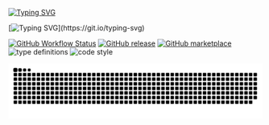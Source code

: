[![Typing SVG](https://readme-typing-svg.demolab.com?font=Poppins&duration=3000&pause=1000&color=000000&background=CED4DAA3&center=true&vCenter=true&repeat=false&random=true&width=450&lines=Hi%2C+My+name+is+Varun+Tanjore)](https://git.io/typing-svg)

[![Typing SVG](https://readme-typing-svg.demolab.com?font=Poppins&duration=4000&pause=1000&color=000000&background=CED4DAA3&center=true&vCenter=true&repeat=false&random=true&width=470&lines=As+I+grow%2C+I+fell+in+love+with+ML+engineering.)](https://git.io/typing-svg)


[![GitHub Workflow Status](https://img.shields.io/github/actions/workflow/status/platane/platane/main.yml?label=action&style=flat-square)](https://github.com/Platane/Platane/actions/workflows/main.yml)
[![GitHub release](https://img.shields.io/github/release/platane/snk.svg?style=flat-square)](https://github.com/platane/snk/releases/latest)
[![GitHub marketplace](https://img.shields.io/badge/marketplace-snake-blue?logo=github&style=flat-square)](https://github.com/marketplace/actions/generate-snake-game-from-github-contribution-grid)
![type definitions](https://img.shields.io/npm/types/typescript?style=flat-square)
![code style](https://img.shields.io/badge/code_style-prettier-ff69b4.svg?style=flat-square)


<picture>
  <source
    media="(prefers-color-scheme: dark)"
    srcset="https://raw.githubusercontent.com/platane/snk/output/github-contribution-grid-snake-dark.svg"
  />
  <source
    media="(prefers-color-scheme: light)"
    srcset="https://raw.githubusercontent.com/platane/snk/output/github-contribution-grid-snake.svg"
  />
  <img
    alt="github contribution grid snake animation"
    src="https://raw.githubusercontent.com/platane/snk/output/github-contribution-grid-snake.svg"
  />
</picture>


